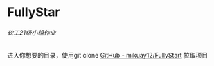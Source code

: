 # FullyStar

###### 软工21级小组作业

进入你想要的目录，使用git clone [GitHub - mikuay12/FullyStart](https://github.com/mikuay12/FullyStart.git) 拉取项目


